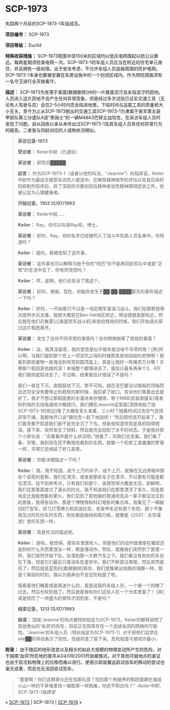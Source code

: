 # SCP-1973
                        




失踪两个月前的SCP-1973-1车组成员。



**项目编号：** SCP-1973

**项目等级：** Euclid

**特殊收容措施：** SCP-1973周围半径100米的区域均以低压电网围起以防公众靠近。每两星期须检查电网一次。SCP-1973-1的车组人员应当在附近的住宅单元居住，并且拥有一级权限。出于安全考虑，不允许车组人员逾越周围的防护电网。SCP-1973-1本身也要被安置在车房设施中的一个封闭区域内。作为预防措施须有一名守卫进行全天候看守。

**描述：** SCP-1973为坐落于美国[数据删除]州的一片极度泥泞且永恒泥泞的田地。人员进入这片田地不会产生任何异常现象，但是经过多次试验已证实交通工具（无论有人驾驶与否）会在2-5小时内完全陷进地里。下陷时间与运载工具的质量和大小无关。至今为止从SCP-1973脱出的交通工具SCP-1973-1为隶属于美军第五装甲部队第三分遣队A连“黑骑士”的一辆M48A3巴顿主战坦克，在采访车组人员时发现了问题。自从回收以来从未传出过SCP-1973-1及其车组人员有任何异常行为的报告。二者皆与同龄对应的人或物状况相似。


> **采访记录-1973** 
> 
> **受访者：** Keiler中尉（已退役）
> 
> **采访者：** 研究员█████
> 
> **前言：** 作为SCP-1973-1（或者以他的叫法，“Jeannie”）的指挥官，Keiler中尉作为最适合接受采访的人被选中。在解除精神病学的评估以及其后续的抗抑制剂程序后，除了深层的次要创伤后精神紧张性精神障碍症状之外，他被认定为心理健康者。
> 
> **开始记录，1103 12/07/1993** 
> 
> **采访者：** Keiler中尉……
> 
> **Keiler：** Ray，你可以叫我Ray啦，博士。
> 
> **采访者：** 好的，Ray，你的名字已经被列入了战斗中失踪人员名单中，你知道吗？
> 
> **Keiler：** 是的，我被告知了这件事。
> 
> **采访者：** 这件事也可以解释为由于你的“经历”你不能再回到军队中或是“正常”的生活中去了，你有所觉悟吗？
> 
> **Keiler：** 哼，是啊，他们也告诉了我这个。
> 
> **采访者：** 好的，谢谢。现在，你能将发生于██/██/████那天的事件描述一下吗？
> 
> **Keiler：** 好的，一开始那只不过是一场定期军事演习战斗。我们给那群低等兵提供步兵支援，我想大概是在Ben Het地区附近，啊没错就是那附近，然后就在他们召集雷公[美国空军战斗机]来收拾残局的时候，我们开始调头穿过这片稻田离开。
> 
> **采访者：** 发生了任何不同寻常的事情吗？任何稍微脱离了常规的事情？
> 
> **Keiler：** 没。我真没留意，我的意思是似乎根本就没啥不寻常的啦！[笑]所以啊，当我们碰到那个世上一切泥坑之母的时候那真是地狱般的悲惨啊！我看到那些废物一直淹没到坦克的圆顶盖上，真是让我好一阵痛苦万分哪！天哪那个稻田真他娘的深！末端整个都埋进去了，我估计最多再来个3、4尺我们就彻底陷进去了。不过嘛，结果我估计错误了不是吗？
> 
> 我们一直在下沉，直挺挺地下沉，势不可挡。就在泥巴要没过踏板的顶端而且还完全没有要停止的趋势的那时候，我扣紧了舱口，告诉他们等着出去就好了，我才不想让那稻田里的水灌进来你懂得，等个M88[武装救援车]或者别的啥的无线电通信大概就行。我们蹲在Jeannie这里面[深情地拍了拍SCP-1973-1的侧边]等了大概有多久来着，三小时？随着时间过去空气变得非常干燥，我都快开口说“跟坦克一起下地狱吧！”然后把坦克开起来了。我们甚至都不知道我们是不是完全沉了下去，但是我知道坦克是真的陷得很深。接下来，突然发生了倾斜，然后就完全回到了水平的状态。于是我对那个小家伙说：“去看看外面什么状况吧。”他看了，叫我们也去看。我们看了看，天哪，我到现在还不敢相信看到的东西。就像一个机修工湿漉漉的梦境一样，天啊它还绵延了好几英里。
> 
> **采访者：** 你能详细描述一下吗？
> 
> **Keiler：** 我、我不知道，成千上万的车子，成千上万，就像在无边黑暗中那些个该死的星群。我们在漂浮，或者是那些车子在漂浮，不过更有可能是都在漂浮。找不到参考点，只有我们和那个，诶我觉得大概是太空。耶稣啊，我们在那里面度过了漫长的时光。我不知道我们在那里漂浮了多久，但是那肯定比我能想象的更久。我们见到了那他娘的普通坦克兵一辈子都没法见到的景象，我得告诉你，那是个博物馆和科幻电影的集合体。我看见了一辆破旧的T型车，好几打雪佛兰和凯迪拉克，老装甲车还有那个东西，那个不像我见过的任何车的东西，到处都是曲线和阻力板，就像是《2001：太空漫游》里的东西一样。
> 
> **采访者：** 真是恰当的描述呢。
> 
> **Keiler：** 是啦，我觉得。那些车里面有人，但是他们的动作就像是在糖浆还是别的什么东西里游泳一样，都是慢动作。然后，就像我们突然到了那里一样，我们突然开始下坠，坠落到那一大群汽车之下。我们看见有些别的车也在下落，但是它们最后只是消失在虚空中。我们不断穿过黑暗，然后突然就亮了，然后就是蓝色的[数据删除]填空，我们就像窜出地面的海豚一样。那是个美丽的时刻，我以为我再也不会见到地面了呢。
> 
> 我看着他们睡着或是昏迷什么的，我是说我的车组人员，一个接一个的睡了过去。然后也轮到我了。然后就是我和你们这些人在一个仓库里面了！
[笑]真是经历了一场盛大的冒险才回到家，不是吗？
> 
> **结束记录，1213 12/07/1993** 
> 
> **结语：** 回收‘Jeannie’的地点被特别指定为SCP-1973，Keiler的解释说明了其他类似的‘虫洞’的存在，目前正在探索存在一个连结虫洞的网络的可能性。‘Jeannie’的车组人员（特此指定为SCP-1973-1）对于把他们监禁在site██的举动表示了担忧，但是同意了留下来。危险程度可被视作最小。
> 

**附录：** 由于随后的地形改变以及相关的如此大规模的物理变动所产生的危险，对于越南‘虫洞’所在地的搜寻从04/09/2001开始被推迟。对于其他可疑地点的查证也由于现况和物理上的位移而难以进行。使用示踪装置追踪试验车的移动的尝试也毫无成果，而且也无法回收试验车。


> “基督啊！你们这群家伙还在找那玩意？找到那个狗娘养的稻田就跟在堆成小山一样的干草堆里找一捆稻草一样困难，你还不明白吗？”
*-Keiler中尉，SCP-1973-1指挥官* 
> 



« [SCP-1972](/scp-1972) | SCP-1973 | [SCP-1974](/scp-1974) »





                    
